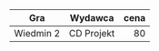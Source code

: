 

| Gra        | Wydawca           | cena  |
| ------------- |:-------------:| -----:|
| Wiedmin 2      | CD Projekt | 80 |
